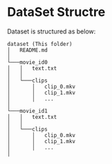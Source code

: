# DataSet Structre

Dataset is structured as below:

```
dataset (This folder)
│   README.md
│
└───movie_id0
│   │   text.txt
│   │
│   └───clips
│       │   clip_0.mkv
│       │   clip_1.mkv
│       │   ...
│   
└───movie_id1
│   │   text.txt
│   │
│   └───clips
│       │   clip_0.mkv
│       │   clip_1.mkv
│       │   ...
│   
```
